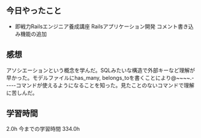 ## 今日やったこと
- 即戦力Railsエンジニア養成講座 Railsアプリケーション開発 コメント書き込み機能の追加

## 感想
アソシエーションという概念を学んだ。SQLみたいな構造で外部キーなど理解が早かった。モデルファイルにhas_many, belongs_toを書くことにより@~~~~.-----コマンドが使えるようになることを知った。見たことのないコマンドで理解に苦しんだ。

## 学習時間
2.0h 今までの学習時間 334.0h
